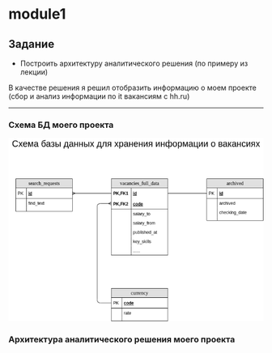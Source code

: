# module1
## Задание
* Построить архитектуру аналитического решения (по примеру из лекции) 

В качестве решения я решил отобразить информацию о моем проекте (сбор и анализ информации по it вакансиям с hh.ru)

---
### Схема БД моего проекта
![Схема БД моего проекта](https://github.com/alexeiveselov92/DE-101/blob/main/module1/postgresql_mindmap.png)
### Архитектура аналитического решения моего проекта

